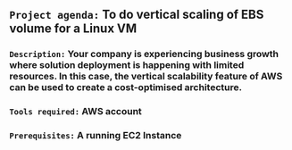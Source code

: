 
## `Project agenda:` To do vertical scaling of EBS volume for a Linux VM 
### `Description:` Your company is experiencing business growth where solution deployment is happening with limited resources. In this case, the vertical scalability feature of AWS can be used to create a cost-optimised architecture. 

### `Tools required:` AWS account
### `Prerequisites:` A running EC2 Instance
